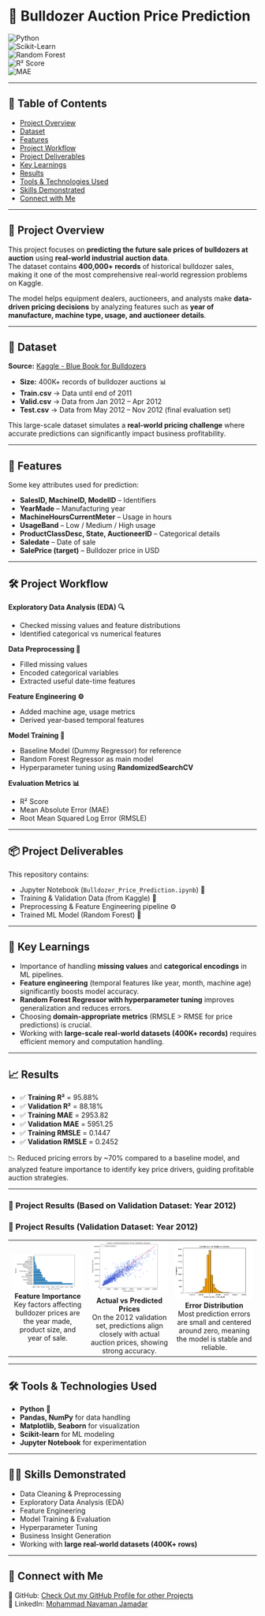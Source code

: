 # 🚜 Bulldozer Auction Price Prediction  

![Python](https://img.shields.io/badge/Python-3.8+-blue.svg)  
![Scikit-Learn](https://img.shields.io/badge/ML-ScikitLearn-orange)  
![Random Forest](https://img.shields.io/badge/Algorithm-RandomForest-green)  
![R² Score](https://img.shields.io/badge/R²-0.88-brightgreen)  
![MAE](https://img.shields.io/badge/MAE-5951-lightblue)  

---

## 📌 Table of Contents
- [Project Overview](#-project-overview)  
- [Dataset](#-dataset)  
- [Features](#-features)  
- [Project Workflow](#-project-workflow)  
- [Project Deliverables](#-project-deliverables)  
- [Key Learnings](#-key-learnings)  
- [Results](#-results)  
- [Tools & Technologies Used](#-tools--technologies-used)  
- [Skills Demonstrated](#-skills-demonstrated)  
- [Connect with Me](#-connect-with-me)  

---

## 🚀 Project Overview  

This project focuses on **predicting the future sale prices of bulldozers at auction** using **real-world industrial auction data**.  
The dataset contains **400,000+ records** of historical bulldozer sales, making it one of the most comprehensive real-world regression problems on Kaggle.  

The model helps equipment dealers, auctioneers, and analysts make **data-driven pricing decisions** by analyzing features such as **year of manufacture, machine type, usage, and auctioneer details**.  

---

## 📂 Dataset  

**Source:** [Kaggle - Blue Book for Bulldozers](https://www.kaggle.com/c/bluebook-for-bulldozers)  

- **Size:** 400K+ records of bulldozer auctions 📊  
- **Train.csv** → Data until end of 2011  
- **Valid.csv** → Data from Jan 2012 – Apr 2012  
- **Test.csv** → Data from May 2012 – Nov 2012 (final evaluation set)  

This large-scale dataset simulates a **real-world pricing challenge** where accurate predictions can significantly impact business profitability.  

---

## 🔑 Features  

Some key attributes used for prediction:  
- **SalesID, MachineID, ModelID** – Identifiers  
- **YearMade** – Manufacturing year  
- **MachineHoursCurrentMeter** – Usage in hours  
- **UsageBand** – Low / Medium / High usage  
- **ProductClassDesc, State, AuctioneerID** – Categorical details  
- **Saledate** – Date of sale  
- **SalePrice (target)** – Bulldozer price in USD  

---

## 🛠 Project Workflow  

**Exploratory Data Analysis (EDA) 🔍**  
- Checked missing values and feature distributions  
- Identified categorical vs numerical features  

**Data Preprocessing 🧹**  
- Filled missing values  
- Encoded categorical variables  
- Extracted useful date-time features  

**Feature Engineering ⚙️**  
- Added machine age, usage metrics  
- Derived year-based temporal features  

**Model Training 🤖**  
- Baseline Model (Dummy Regressor) for reference  
- Random Forest Regressor as main model  
- Hyperparameter tuning using **RandomizedSearchCV**  

**Evaluation Metrics 📊**  
- R² Score  
- Mean Absolute Error (MAE)  
- Root Mean Squared Log Error (RMSLE)  

---

## 📦 Project Deliverables  

This repository contains:  
- Jupyter Notebook (`Bulldozer_Price_Prediction.ipynb`) 📒  
- Training & Validation Data (from Kaggle) 📂  
- Preprocessing & Feature Engineering pipeline ⚙️  
- Trained ML Model (Random Forest) 🌲  

---

## 🎯 Key Learnings  
- Importance of handling **missing values** and **categorical encodings** in ML pipelines.  
- **Feature engineering** (temporal features like year, month, machine age) significantly boosts model accuracy.  
- **Random Forest Regressor with hyperparameter tuning** improves generalization and reduces errors.  
- Choosing **domain-appropriate metrics** (RMSLE > RMSE for price predictions) is crucial.  
- Working with **large-scale real-world datasets (400K+ records)** requires efficient memory and computation handling.  

---

## 📈 Results  

- ✅ **Training R²** = 95.88%  
- ✅ **Validation R²** = 88.18%  
- ✅ **Training MAE** = 2953.82  
- ✅ **Validation MAE** = 5951.25  
- ✅ **Training RMSLE** = 0.1447  
- ✅ **Validation RMSLE** = 0.2452  

📉  Reduced pricing errors by ~70% compared to a baseline model, and analyzed feature importance to identify key price drivers, guiding profitable auction strategies.

---

### 🔹 Project Results  (Based on Validation Dataset: Year 2012)

### 🔹 Project Results (Validation Dataset: Year 2012)

<table>
  <tr>
    <td align="center">
      <img src="Project Visuals/Feature Importance.png" alt="Feature Importance" width="280"/><br/>
      <b>Feature Importance</b><br/>
      Key factors affecting bulldozer prices are the year made, product size, and year of sale.
    </td>
    <td align="center">
      <img src="Project Visuals/Actual Sale Price vs Predicted Sale Price.png" alt="Actual vs Predicted" width="280"/><br/>
      <b>Actual vs Predicted Prices</b><br/>
      On the 2012 validation set, predictions align closely with actual auction prices, showing strong accuracy.
    </td>
    <td align="center">
      <img src="Project Visuals/Distribution of Predicted Errors.png" alt="Residuals Distribution" width="280"/><br/>
      <b>Error Distribution</b><br/>
      Most prediction errors are small and centered around zero, meaning the model is stable and reliable.
    </td>
  </tr>
</table>

---

## 🛠 Tools & Technologies Used  
- **Python** 🐍  
- **Pandas, NumPy** for data handling  
- **Matplotlib, Seaborn** for visualization  
- **Scikit-learn** for ML modeling  
- **Jupyter Notebook** for experimentation  

---

## 🧑‍💻 Skills Demonstrated  
- Data Cleaning & Preprocessing  
- Exploratory Data Analysis (EDA)  
- Feature Engineering  
- Model Training & Evaluation  
- Hyperparameter Tuning  
- Business Insight Generation  
- Working with **large real-world datasets (400K+ rows)**  

---

## 🤝 Connect with Me  
📌 GitHub: [Check Out my GitHub Profile for other Projects](https://github.com/noumanjamadar/)  
💼 LinkedIn: [Mohammad Navaman Jamadar](https://www.linkedin.com/in/mohammad-navaman-jamadar/)  

